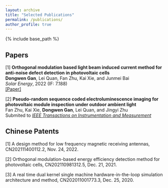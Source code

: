 ```yaml
---
layout: archive
title: "Selected Publications"
permalink: /publications/
author_profile: true
---
```


{% include base_path %}

## Papers
[1] **Orthogonal modulation based light beam induced current method for anti-noise defect detection in photovoltaic cells**\
**Dongwen Gan**, Lei Quan, Fan Zhu, Kai Xie, and Junmei Bai\
_Solar Energy_, 2022 (IF: 7.188)\
[[Paper]](../paper/1-s2.0-S0038092X22006089-main.pdf)

[2] **Pseudo-random sequence coded electroluminescence imaging for photovoltaic module inspection under outdoor ambient light**\
Fan Zhu, Kai Xie, **Dongwen Gan**, Lei Quan, and Jingyi Zhu\
Submited to [_IEEE Transactions on Instrumentation and Measurement_](https://ieeexplore.ieee.org/xpl/RecentIssue.jsp?reload=true&punumber=19)

<!--
[3] **Perturbed compressed sensing-based light beam induced current method for robust defect detection in photovoltaic cells**\
In processing

[4] **Compressive multispectral light beam induced current method for defect detection in photovoltaic cells**\
In processing
-->

## Chinese Patents
[1] A design method for low frequency magnetic receiving antennas, CN202111400112.2, Nov. 24, 2022.

[2] Orthogonal modulation-based energy efficiency detection method for photovoltaic cells, CN202110981312.5, Dec. 21, 2021.

[3] A real time dual kernel single machine hardware-in-the-loop simulation architecture and method, CN202011001773.3, Dec. 25, 2020.
